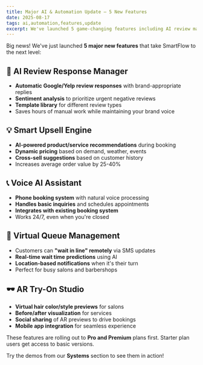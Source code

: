 ```yaml
---
title: Major AI & Automation Update — 5 New Features
date: 2025-08-17
tags: ai,automation,features,update
excerpt: We've launched 5 game-changing features including AI review management, voice assistants, virtual queues, and AR try-on technology.
---
```


Big news! We've just launched **5 major new features** that take SmartFlow to the next level:

## 🤖 AI Review Response Manager
- **Automatic Google/Yelp review responses** with brand-appropriate replies
- **Sentiment analysis** to prioritize urgent negative reviews  
- **Template library** for different review types
- Saves hours of manual work while maintaining your brand voice

## 💡 Smart Upsell Engine  
- **AI-powered product/service recommendations** during booking
- **Dynamic pricing** based on demand, weather, events
- **Cross-sell suggestions** based on customer history
- Increases average order value by 25-40%

## 📞 Voice AI Assistant
- **Phone booking system** with natural voice processing
- **Handles basic inquiries** and schedules appointments
- **Integrates with existing booking system**
- Works 24/7, even when you're closed

## 📱 Virtual Queue Management
- Customers can **"wait in line" remotely** via SMS updates
- **Real-time wait time predictions** using AI
- **Location-based notifications** when it's their turn
- Perfect for busy salons and barbershops

## 🕶️ AR Try-On Studio
- **Virtual hair color/style previews** for salons
- **Before/after visualization** for services
- **Social sharing** of AR previews to drive bookings
- **Mobile app integration** for seamless experience

These features are rolling out to **Pro and Premium** plans first. Starter plan users get access to basic versions.

Try the demos from our **Systems** section to see them in action!